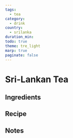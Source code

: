 ```yaml
---
tags:
  - tea
category:
  - drink
country:
  - srilanka
duration_min: 
todo: true
theme: tre_light
marp: true
paginate: false
---
```



# Sri-Lankan Tea

## Ingredients

## Recipe

## Notes
